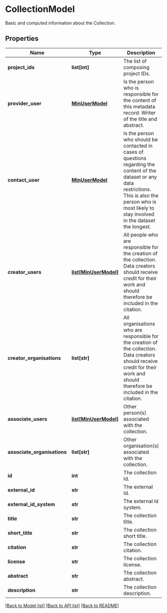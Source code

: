 # CollectionModel

Basic and computed information about the Collection.
## Properties
Name | Type | Description | Notes
------------ | ------------- | ------------- | -------------
**project_ids** | **list[int]** | The list of composing project IDs. | 
**provider_user** | [**MinUserModel**](MinUserModel.md) | Is the person who          is responsible for the content of this metadata record. Writer of the title and abstract. | [optional] 
**contact_user** | [**MinUserModel**](MinUserModel.md) | Is the person who          should be contacted in cases of questions regarding the content of the dataset or any data restrictions.          This is also the person who is most likely to stay involved in the dataset the longest. | [optional] 
**creator_users** | [**list[MinUserModel]**](MinUserModel.md) | All people who          are responsible for the creation of the collection. Data creators should receive credit          for their work and should therefore be included in the citation. | [optional] [default to []]
**creator_organisations** | **list[str]** | All          organisations who are responsible for the creation of the collection. Data creators should          receive credit for their work and should therefore be included in the citation. | [optional] [default to []]
**associate_users** | [**list[MinUserModel]**](MinUserModel.md) | Other person(s)          associated with the collection. | [optional] [default to []]
**associate_organisations** | **list[str]** | Other          organisation(s) associated with the collection. | [optional] [default to []]
**id** | **int** | The collection Id. | 
**external_id** | **str** | The external Id. | 
**external_id_system** | **str** | The external Id system. | 
**title** | **str** | The collection title. | 
**short_title** | **str** | The collection short title. | [optional] 
**citation** | **str** | The collection citation. | [optional] 
**license** | **str** | The collection license. | [optional] 
**abstract** | **str** | The collection abstract. | [optional] 
**description** | **str** | The collection description. | [optional] 

[[Back to Model list]](../README.md#documentation-for-models) [[Back to API list]](../README.md#documentation-for-api-endpoints) [[Back to README]](../README.md)


